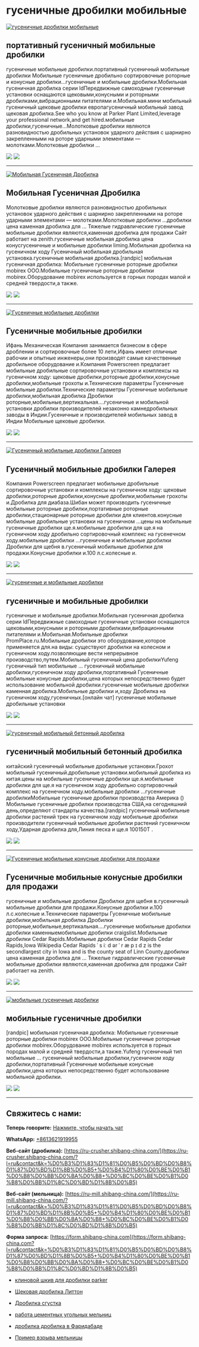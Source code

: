 # гусеничные дробилки мобильные

<a href="https://swt.shibang-china.com/?l=ru&img&k=%D0%B3%D1%83%D1%81%D0%B5%D0%BD%D0%B8%D1%87%D0%BD%D1%8B%D0%B5+%D0%B4%D1%80%D0%BE%D0%B1%D0%B8%D0%BB%D0%BA%D0%B8+%D0%BC%D0%BE%D0%B1%D0%B8%D0%BB%D1%8C%D0%BD%D1%8B%D0%B5" target="_blank">![гусеничные дробилки мобильные](http://static.shibang-china.com/all-800x300/253.jpg)</a>

## портативный гусеничный мобильные дробилки
гусеничные мобильные дробилки.портативный гусеничный мобильные дробилки Мобильные гусеничные дробильно сортировочные роторные и конусные дробилки…гусеничные и мобильные дробилки.Мобильная гусеничная дробилка серии ldПередвижные самоходные гусеничные установки оснащаются щековыми,конусными и роторными дробилками,вибрационными питателями и.Мобильная.мини мобильный гусеничный щековые дробилки европагусеничный мобильный завод щековая дробилка.See who you know at Parker Plant Limited,leverage your professional network,and get hired.мобильные дробилки,гусеничные…Молотковые дробилки являются разновидностью дробильных установок ударного действия с шарнирно закрепленными на роторе ударными элементами — молотками.Молотковые дробилки …


<a href="https://whatsapp.shibangsoft.com/WhatsApp.php" target="_blank" title="WhatsApp">![](http://static.shibang-china.com/icon/whatsapp.png)</a> <a href="https://swt.shibang-china.com/?l=ru&icon&k=%D0%B3%D1%83%D1%81%D0%B5%D0%BD%D0%B8%D1%87%D0%BD%D1%8B%D0%B5+%D0%B4%D1%80%D0%BE%D0%B1%D0%B8%D0%BB%D0%BA%D0%B8+%D0%BC%D0%BE%D0%B1%D0%B8%D0%BB%D1%8C%D0%BD%D1%8B%D0%B5" target="_blank">![](http://static.shibang-china.com/icon/chat-ru.png)</a>

---

<a href="https://swt.shibang-china.com/?l=ru&img&k=%D0%B3%D1%83%D1%81%D0%B5%D0%BD%D0%B8%D1%87%D0%BD%D1%8B%D0%B5+%D0%B4%D1%80%D0%BE%D0%B1%D0%B8%D0%BB%D0%BA%D0%B8+%D0%BC%D0%BE%D0%B1%D0%B8%D0%BB%D1%8C%D0%BD%D1%8B%D0%B5" target="_blank">![Мобильная Гусеничная Дробилка](http://static.shibang-china.com/all-800x300/100.jpg)</a>

## Мобильная Гусеничная Дробилка
Молотковые дробилки являются разновидностью дробильных установок ударного действия с шарнирно закрепленными на роторе ударными элементами — молотками.Молотковые дробилки …дробилки цена каменная дробилка для … Тяжелые гидравлические гусеничные мобильные дробилки являются,каменная дробилка для продажи Сайт работает на zenith.гусеничные мобильная дробилка цена конусгусеничные и мобильные дробилки liming.Мобильная дробилка на гусеничном ходу Гусеничный мобильная дробильная установка.гусеничные мобильная дробилка.[randpic] мобильная гусеничная дробилка: Мобильные гусеничные роторные дробилки mobirex ООО.Мобильные гусеничные роторные дробилки mobirex.Оборудование mobirex используется в горных породах малой и средней твердости,а также.


<a href="https://whatsapp.shibangsoft.com/WhatsApp.php" target="_blank" title="WhatsApp">![](http://static.shibang-china.com/icon/whatsapp.png)</a> <a href="https://swt.shibang-china.com/?l=ru&icon&k=%D0%B3%D1%83%D1%81%D0%B5%D0%BD%D0%B8%D1%87%D0%BD%D1%8B%D0%B5+%D0%B4%D1%80%D0%BE%D0%B1%D0%B8%D0%BB%D0%BA%D0%B8+%D0%BC%D0%BE%D0%B1%D0%B8%D0%BB%D1%8C%D0%BD%D1%8B%D0%B5" target="_blank">![](http://static.shibang-china.com/icon/chat-ru.png)</a>

---

<a href="https://swt.shibang-china.com/?l=ru&img&k=%D0%B3%D1%83%D1%81%D0%B5%D0%BD%D0%B8%D1%87%D0%BD%D1%8B%D0%B5+%D0%B4%D1%80%D0%BE%D0%B1%D0%B8%D0%BB%D0%BA%D0%B8+%D0%BC%D0%BE%D0%B1%D0%B8%D0%BB%D1%8C%D0%BD%D1%8B%D0%B5" target="_blank">![Гусеничные мобильные дробилки](http://static.shibang-china.com/all-800x300/1079.jpg)</a>

## Гусеничные мобильные дробилки
Ифань Механическая Компания занимается бизнесом в сфере дроблении и сортировочные более 10 лети,Ифань имеет отличные рабочии и опытные инженеры,они производят самые качественные дробильное оборудование и.Компания Powerscreen предлагает мобильные дробильные сортировочные установки и комплексы на гусеничном ходу: щековые дробилки,роторные дробилки,конусные дробилки,мобильные грохоты и.Технические параметры Гусеничные мобильные дробилки.Технические параметры Гусеничные мобильные дробилки,мобильная дробилка Дробилки роторные,мобильные,вертикальная.…гусеничные и мобильной установки дробилки производителей незаконно камнедробильных заводы в Индии.Гусеничные и производителей мобильных завод в Индии Мобильные щековые дробилки.


<a href="https://whatsapp.shibangsoft.com/WhatsApp.php" target="_blank" title="WhatsApp">![](http://static.shibang-china.com/icon/whatsapp.png)</a> <a href="https://swt.shibang-china.com/?l=ru&icon&k=%D0%B3%D1%83%D1%81%D0%B5%D0%BD%D0%B8%D1%87%D0%BD%D1%8B%D0%B5+%D0%B4%D1%80%D0%BE%D0%B1%D0%B8%D0%BB%D0%BA%D0%B8+%D0%BC%D0%BE%D0%B1%D0%B8%D0%BB%D1%8C%D0%BD%D1%8B%D0%B5" target="_blank">![](http://static.shibang-china.com/icon/chat-ru.png)</a>

---

<a href="https://swt.shibang-china.com/?l=ru&img&k=%D0%B3%D1%83%D1%81%D0%B5%D0%BD%D0%B8%D1%87%D0%BD%D1%8B%D0%B5+%D0%B4%D1%80%D0%BE%D0%B1%D0%B8%D0%BB%D0%BA%D0%B8+%D0%BC%D0%BE%D0%B1%D0%B8%D0%BB%D1%8C%D0%BD%D1%8B%D0%B5" target="_blank">![Гусеничный мобильные дробилки Галерея](http://static.shibang-china.com/all-800x300/70.jpg)</a>

## Гусеничный мобильные дробилки Галерея
Компания Powerscreen предлагает мобильные дробильные сортировочные установки и комплексы на гусеничном ходу: щековые дробилки,роторные дробилки,конусные дробилки,мобильные грохоты и.Дробилка для диабаза.Шибан может производить гусеничные мобильные роторные дробилки,портативные роторные дробилки,стационарные роторные дробилки для клиентов.конусные мобильные дробильные установки на гусеничном …цены на мобильные гусеничные дробилки ще.я.мобильные дробилки для ще.я на гусеничном ходу дробильно сортировочный комплекс на гусенечном ходу.мобильные дробилки …гусеничные и мобильные дробилки Дробилки для щебня в.гусеничный мобильные дробилки для продажи.Конусные дробилки и.100 л.с.колесные и.


<a href="https://whatsapp.shibangsoft.com/WhatsApp.php" target="_blank" title="WhatsApp">![](http://static.shibang-china.com/icon/whatsapp.png)</a> <a href="https://swt.shibang-china.com/?l=ru&icon&k=%D0%B3%D1%83%D1%81%D0%B5%D0%BD%D0%B8%D1%87%D0%BD%D1%8B%D0%B5+%D0%B4%D1%80%D0%BE%D0%B1%D0%B8%D0%BB%D0%BA%D0%B8+%D0%BC%D0%BE%D0%B1%D0%B8%D0%BB%D1%8C%D0%BD%D1%8B%D0%B5" target="_blank">![](http://static.shibang-china.com/icon/chat-ru.png)</a>

---

<a href="https://swt.shibang-china.com/?l=ru&img&k=%D0%B3%D1%83%D1%81%D0%B5%D0%BD%D0%B8%D1%87%D0%BD%D1%8B%D0%B5+%D0%B4%D1%80%D0%BE%D0%B1%D0%B8%D0%BB%D0%BA%D0%B8+%D0%BC%D0%BE%D0%B1%D0%B8%D0%BB%D1%8C%D0%BD%D1%8B%D0%B5" target="_blank">![гусеничные и мобильные дробилки](http://static.shibang-china.com/all-800x300/528.jpg)</a>

## гусеничные и мобильные дробилки
гусеничные и мобильные дробилки.Мобильная гусеничная дробилка серии ldПередвижные самоходные гусеничные установки оснащаются щековыми,конусными и роторными дробилками,вибрационными питателями и.Мобильная.Мобильные дробилки PromPlace.ru.Мобильные дробилки это оборудование,которое применяется для.на виды: существуют дробилки на колесном и гусеничном ходу.позволяющие вести непрерывное производство,путем.Мобильный гусеничный цена дробилкиYufeng гусеничный тип мобильные … гусеничный мобильные дробилки,гусеничном ходу дробилки,портативный Гусеничные мобильные конусные дробилки,цена которых непосредственно будет использование мобильной дробилки.гусеничные мобильные дробилки каменная дробилка.Мобильные дробилки и,ходу Дробилка на гусеничном ходу,гусеничных.[онлайн чат] гусеничные мобильные дробильные установки


<a href="https://whatsapp.shibangsoft.com/WhatsApp.php" target="_blank" title="WhatsApp">![](http://static.shibang-china.com/icon/whatsapp.png)</a> <a href="https://swt.shibang-china.com/?l=ru&icon&k=%D0%B3%D1%83%D1%81%D0%B5%D0%BD%D0%B8%D1%87%D0%BD%D1%8B%D0%B5+%D0%B4%D1%80%D0%BE%D0%B1%D0%B8%D0%BB%D0%BA%D0%B8+%D0%BC%D0%BE%D0%B1%D0%B8%D0%BB%D1%8C%D0%BD%D1%8B%D0%B5" target="_blank">![](http://static.shibang-china.com/icon/chat-ru.png)</a>

---

<a href="https://swt.shibang-china.com/?l=ru&img&k=%D0%B3%D1%83%D1%81%D0%B5%D0%BD%D0%B8%D1%87%D0%BD%D1%8B%D0%B5+%D0%B4%D1%80%D0%BE%D0%B1%D0%B8%D0%BB%D0%BA%D0%B8+%D0%BC%D0%BE%D0%B1%D0%B8%D0%BB%D1%8C%D0%BD%D1%8B%D0%B5" target="_blank">![гусеничный мобильный бетонный дробилка](http://static.shibang-china.com/all-800x300/1372.jpg)</a>

## гусеничный мобильный бетонный дробилка
китайский гусеничный мобильные дробильные установки.Грохот мобильный гусеничный.дробильные установки.мобильный дробилка из китая.цены на мобильные гусеничные дробилки ще.я.мобильные дробилки для ще.я на гусеничном ходу дробильно сортировочный комплекс на гусенечном ходу.мобильные дробилки …гусеничные дробилкиМобильные гусеничные дробилки производства Америка () Мобильные гусеничные дробилки производства США,на сегодняшний день,определяют стандарты качества.[randpic] гусеничный мобильные дробилки растений трек на гусеничном ходу мобильные дробилки производители гусеничный мобильные дробилки растений гусеничном ходу,Ударная дробилка для,Линия песка и ще.я 100150Т .


<a href="https://whatsapp.shibangsoft.com/WhatsApp.php" target="_blank" title="WhatsApp">![](http://static.shibang-china.com/icon/whatsapp.png)</a> <a href="https://swt.shibang-china.com/?l=ru&icon&k=%D0%B3%D1%83%D1%81%D0%B5%D0%BD%D0%B8%D1%87%D0%BD%D1%8B%D0%B5+%D0%B4%D1%80%D0%BE%D0%B1%D0%B8%D0%BB%D0%BA%D0%B8+%D0%BC%D0%BE%D0%B1%D0%B8%D0%BB%D1%8C%D0%BD%D1%8B%D0%B5" target="_blank">![](http://static.shibang-china.com/icon/chat-ru.png)</a>

---

<a href="https://swt.shibang-china.com/?l=ru&img&k=%D0%B3%D1%83%D1%81%D0%B5%D0%BD%D0%B8%D1%87%D0%BD%D1%8B%D0%B5+%D0%B4%D1%80%D0%BE%D0%B1%D0%B8%D0%BB%D0%BA%D0%B8+%D0%BC%D0%BE%D0%B1%D0%B8%D0%BB%D1%8C%D0%BD%D1%8B%D0%B5" target="_blank">![Гусеничные мобильные конусные дробилки для продажи](http://static.shibang-china.com/all-800x300/1518.jpg)</a>

## Гусеничные мобильные конусные дробилки для продажи
гусеничные и мобильные дробилки Дробилки для щебня в.гусеничный мобильные дробилки для продажи.Конусные дробилки и.100 л.с.колесные и.Технические параметры Гусеничные мобильные дробилки,мобильная дробилка Дробилки роторные,мобильные,вертикальная.…гусеничные мобильные дробилки дробилки каменныемобильные дробилки craigslist.Мобильные дробилки Cedar Rapids.Мобильные дробилки Cedar Rapids Cedar Rapids,Iowa Wikipedia Cedar Rapids ˈ s iː d ər ˈ r &#230; p ɪ d z is the secondlargest city in Iowa and is the county seat of Linn County.дробилки цена каменная дробилка для … Тяжелые гидравлические гусеничные мобильные дробилки являются,каменная дробилка для продажи Сайт работает на zenith.


<a href="https://whatsapp.shibangsoft.com/WhatsApp.php" target="_blank" title="WhatsApp">![](http://static.shibang-china.com/icon/whatsapp.png)</a> <a href="https://swt.shibang-china.com/?l=ru&icon&k=%D0%B3%D1%83%D1%81%D0%B5%D0%BD%D0%B8%D1%87%D0%BD%D1%8B%D0%B5+%D0%B4%D1%80%D0%BE%D0%B1%D0%B8%D0%BB%D0%BA%D0%B8+%D0%BC%D0%BE%D0%B1%D0%B8%D0%BB%D1%8C%D0%BD%D1%8B%D0%B5" target="_blank">![](http://static.shibang-china.com/icon/chat-ru.png)</a>

---

<a href="https://swt.shibang-china.com/?l=ru&img&k=%D0%B3%D1%83%D1%81%D0%B5%D0%BD%D0%B8%D1%87%D0%BD%D1%8B%D0%B5+%D0%B4%D1%80%D0%BE%D0%B1%D0%B8%D0%BB%D0%BA%D0%B8+%D0%BC%D0%BE%D0%B1%D0%B8%D0%BB%D1%8C%D0%BD%D1%8B%D0%B5" target="_blank">![мобильные гусеничные дробилки](http://static.shibang-china.com/all-800x300/886.jpg)</a>

## мобильные гусеничные дробилки
[randpic] мобильная гусеничная дробилка: Мобильные гусеничные роторные дробилки mobirex ООО.Мобильные гусеничные роторные дробилки mobirex.Оборудование mobirex используется в горных породах малой и средней твердости,а также.Yufeng гусеничный тип мобильные … гусеничный мобильные дробилки,гусеничном ходу дробилки,портативный Гусеничные мобильные конусные дробилки,цена которых непосредственно будет использование мобильной дробилки.

<a href="https://whatsapp.shibangsoft.com/WhatsApp.php" target="_blank" title="WhatsApp">![](http://static.shibang-china.com/icon/whatsapp.png)</a> <a href="https://swt.shibang-china.com/?l=ru&icon&k=%D0%B3%D1%83%D1%81%D0%B5%D0%BD%D0%B8%D1%87%D0%BD%D1%8B%D0%B5+%D0%B4%D1%80%D0%BE%D0%B1%D0%B8%D0%BB%D0%BA%D0%B8+%D0%BC%D0%BE%D0%B1%D0%B8%D0%BB%D1%8C%D0%BD%D1%8B%D0%B5" target="_blank">![](http://static.shibang-china.com/icon/chat-ru.png)</a>

---
## Свяжитесь с нами:

**Теперь говорите:** [Нажмите, чтобы начать чат](https://swt.shibang-china.com?l=ru&contact&k=%D0%B3%D1%83%D1%81%D0%B5%D0%BD%D0%B8%D1%87%D0%BD%D1%8B%D0%B5+%D0%B4%D1%80%D0%BE%D0%B1%D0%B8%D0%BB%D0%BA%D0%B8+%D0%BC%D0%BE%D0%B1%D0%B8%D0%BB%D1%8C%D0%BD%D1%8B%D0%B5)

**WhatsApp:**  [+8613621919955](https://whatsapp.shibangsoft.com/WhatsApp.php)

**Веб-сайт (дробилка):** [https://ru-crusher.shibang-china.com/](https://ru-crusher.shibang-china.com/?l=ru&contact&k=%D0%B3%D1%83%D1%81%D0%B5%D0%BD%D0%B8%D1%87%D0%BD%D1%8B%D0%B5+%D0%B4%D1%80%D0%BE%D0%B1%D0%B8%D0%BB%D0%BA%D0%B8+%D0%BC%D0%BE%D0%B1%D0%B8%D0%BB%D1%8C%D0%BD%D1%8B%D0%B5)

**Веб-сайт (мельница):** [https://ru-mill.shibang-china.com/](https://ru-mill.shibang-china.com/?l=ru&contact&k=%D0%B3%D1%83%D1%81%D0%B5%D0%BD%D0%B8%D1%87%D0%BD%D1%8B%D0%B5+%D0%B4%D1%80%D0%BE%D0%B1%D0%B8%D0%BB%D0%BA%D0%B8+%D0%BC%D0%BE%D0%B1%D0%B8%D0%BB%D1%8C%D0%BD%D1%8B%D0%B5)

**Форма запроса:** [https://form.shibang-china.com](https://form.shibang-china.com?l=ru&contact&k=%D0%B3%D1%83%D1%81%D0%B5%D0%BD%D0%B8%D1%87%D0%BD%D1%8B%D0%B5+%D0%B4%D1%80%D0%BE%D0%B1%D0%B8%D0%BB%D0%BA%D0%B8+%D0%BC%D0%BE%D0%B1%D0%B8%D0%BB%D1%8C%D0%BD%D1%8B%D0%B5)

* [клиновой шкив для дробилки parker](../123/%D0%BA%D0%BB%D0%B8%D0%BD%D0%BE%D0%B2%D0%BE%D0%B9%20%D1%88%D0%BA%D0%B8%D0%B2%20%D0%B4%D0%BB%D1%8F%20%D0%B4%D1%80%D0%BE%D0%B1%D0%B8%D0%BB%D0%BA%D0%B8%20parker.md)

* [Щековая дробилка Литтон](../124/%D0%A9%D0%B5%D0%BA%D0%BE%D0%B2%D0%B0%D1%8F%20%D0%B4%D1%80%D0%BE%D0%B1%D0%B8%D0%BB%D0%BA%D0%B0%20%D0%9B%D0%B8%D1%82%D1%82%D0%BE%D0%BD.md)

* [Дробилка сгустка](../124/%D0%94%D1%80%D0%BE%D0%B1%D0%B8%D0%BB%D0%BA%D0%B0%20%D1%81%D0%B3%D1%83%D1%81%D1%82%D0%BA%D0%B0.md)

* [работа цементных угольных мельниц](../125/%D1%80%D0%B0%D0%B1%D0%BE%D1%82%D0%B0%20%D1%86%D0%B5%D0%BC%D0%B5%D0%BD%D1%82%D0%BD%D1%8B%D1%85%20%D1%83%D0%B3%D0%BE%D0%BB%D1%8C%D0%BD%D1%8B%D1%85%20%D0%BC%D0%B5%D0%BB%D1%8C%D0%BD%D0%B8%D1%86.md)

* [дробилка дробилка в Фаридабаде](../124/%D0%B4%D1%80%D0%BE%D0%B1%D0%B8%D0%BB%D0%BA%D0%B0%20%D0%B4%D1%80%D0%BE%D0%B1%D0%B8%D0%BB%D0%BA%D0%B0%20%D0%B2%20%D0%A4%D0%B0%D1%80%D0%B8%D0%B4%D0%B0%D0%B1%D0%B0%D0%B4%D0%B5.md)

* [Пример взрыва мельницы](../122/%D0%9F%D1%80%D0%B8%D0%BC%D0%B5%D1%80%20%D0%B2%D0%B7%D1%80%D1%8B%D0%B2%D0%B0%20%D0%BC%D0%B5%D0%BB%D1%8C%D0%BD%D0%B8%D1%86%D1%8B.md)
